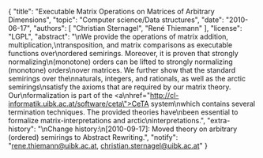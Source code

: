 {
    "title": "Executable Matrix Operations on Matrices of Arbitrary Dimensions",
    "topic": "Computer science/Data structures",
    "date": "2010-06-17",
    "authors": [
        "Christian Sternagel",
        "René Thiemann"
    ],
    "license": "LGPL",
    "abstract": "\nWe provide the operations of matrix addition, multiplication,\ntransposition, and matrix comparisons as executable functions over\nordered semirings. Moreover, it is proven that strongly normalizing\n(monotone) orders can be lifted to strongly normalizing (monotone) orders\nover matrices. We further show that the standard semirings over the\nnaturals, integers, and rationals, as well as the arctic semirings\nsatisfy the axioms that are required by our matrix theory. Our\nformalization is part of the <a\nhref=\"http://cl-informatik.uibk.ac.at/software/ceta\">CeTA</a> system\nwhich contains several termination techniques. The provided theories have\nbeen essential to formalize matrix-interpretations and arctic\ninterpretations.",
    "extra-history": "\nChange history:\n[2010-09-17]: Moved theory on arbitrary (ordered) semirings to Abstract Rewriting.",
    "notify": "rene.thiemann@uibk.ac.at, christian.sternagel@uibk.ac.at"
}
